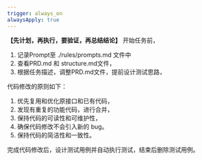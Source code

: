 ```yaml
---
trigger: always_on
alwaysApply: true
---
```

**【先计划，再执行，要验证，再总结结论】**
开始任务前，
1. 记录Prompt至 ./rules/prompts.md 文件中
2. 查看PRD.md 和 structure.md文件，
3. 根据任务描述，调整PRD.md文件，提前设计测试思路，

代码修改的原则如下：
1. 优先复用和优化原接口和已有代码，
2. 发现有重复的功能代码，进行合并，
3. 保持代码的可读性和可维护性，
4. 确保代码修改不会引入新的 bug。
5. 保持代码的简洁性和一致性。

完成代码修改后，设计测试用例并自动执行测试，结束后删除测试用例。